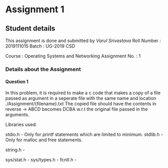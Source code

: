 # Assignment 1


## Student details

This assignment is done and submitted by *Varul Srivastava*
Roll Number : 2019111015
Batch : UG-2019 CSD

Course : Operating Systems and Networking
Assignment No. : 1


### Details about the Assignment 

#### Question 1

In this problem, it is required to make a c code that makes a copy of a file passed as argument in a seperate file with the same name and location ./Assignment/{filename}.txt
The copied file should have the contents in reverse -> ABCD becomes DCBA w.r.t the original file passed in the arguments.

Libraries used:

stdio.h     - Only for printf statements which are limited to minimum.
stdlib.h    - Only for malloc and free statements.

string.h    - 

sys/stat.h  -
sys/types.h -
fcntl.h     -
